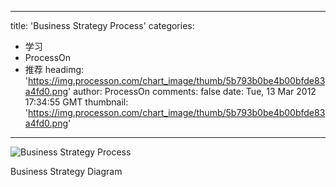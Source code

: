 
---
title: 'Business Strategy Process'
categories: 
 - 学习
 - ProcessOn
 - 推荐
headimg: 'https://img.processon.com/chart_image/thumb/5b793b0be4b00bfde83a4fd0.png'
author: ProcessOn
comments: false
date: Tue, 13 Mar 2012 17:34:55 GMT
thumbnail: 'https://img.processon.com/chart_image/thumb/5b793b0be4b00bfde83a4fd0.png'
---

<div>   
<img class="thumb" alt="Business Strategy Process" src="https://img.processon.com/chart_image/thumb/5b793b0be4b00bfde83a4fd0.png" referrerpolicy="no-referrer">
<p>Business Strategy Diagram</p>  
</div>
            